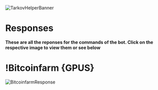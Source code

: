 ![TarkovHelperBanner](https://github.com/BetrixEdits/Tarkov-Helper/blob/master/Assets/Media/Responses.jpg?raw=true)

# Responses
**These are all the reponses for the commands of the bot. Click on the respective image to view them or see below**

# !Bitcoinfarm {GPUS}
![BitcoinfarmResponse](https://github.com/BetrixEdits/Tarkov-Helper/blob/master/Assets/Reponses/Bitcoinfarm.png?raw=true)
